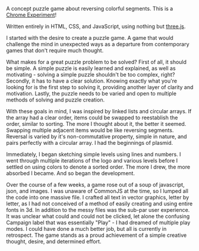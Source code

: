 A concept puzzle game about reversing colorful segments.
This is a [Chrome Experiment](http://www.chromeexperiments.com/)!

Written entirely in HTML, CSS, and JavaScript, using nothing but [three.js](http://threejs.org/).

I started with the desire to create a puzzle game. A game that would challenge the mind in unexpected ways as a departure from contemporary games that don't require much thought.

What makes for a great puzzle problem to be solved? First of all, it should be simple. A simple puzzle is easily learned and explained, as well as motivating - solving a simple puzzle shouldn't be too complex, right? Secondly, it has to have a clear solution. Knowing exactly what you're looking for is the first step to solving it, providing another layer of clarity and motivation. Lastly, the puzzle needs to be varied and open to multiple methods of solving and puzzle creation.

With these goals in mind, I was inspired by linked lists and circular arrays. If the array had a clear order, items could be swapped to reestablish the order, similar to sorting. The more I thought about it, the better it seemed. Swapping multiple adjacent items would be like reversing segments. Reversal is varied by it's non-commutative property, simple in nature, and pairs perfectly with a circular array. I had the beginnings of plasmid.

Immediately, I began sketching simple levels using lines and numbers. I went through multiple iterations of the logo and various levels before I settled on using colors to denote a sorted order. The more I drew, the more absorbed I became. And so began the development.

Over the course of a few weeks, a game rose out of a soup of javascript, json, and images. I was unaware of CommonJS at the time, so I lumped all the code into one massive file. I crafted all text in vector graphics, letter by letter, as I had not conceived of a method of easily creating and using entire fonts in 3d. In addition to the messy files was the sub-par user experience. It was unclear what could and could not be clicked, let alone the confusing Campaign label that was essentially "Play" - I had dreamed of multiple play modes. I could have done a much better job, but all is currently in retrospect. The game stands as a proud achievement of a simple creative thought, desire, and determined effort.
